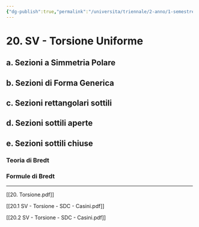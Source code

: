 ```yaml
---
{"dg-publish":true,"permalink":"/universita/triennale/2-anno/1-semestre/scienza-delle-costruzioni/appunti/20-sv-torsione-uniforme/"}
---
```


# 20. SV - Torsione Uniforme
## a. Sezioni a Simmetria Polare
## b. Sezioni di Forma Generica
## c. Sezioni rettangolari sottili
## d. Sezioni sottili aperte
## e. Sezioni sottili chiuse
### Teoria di Bredt
### Formule di Bredt





___

[[20. Torsione.pdf]]

[[20.1 SV - Torsione - SDC - Casini.pdf]]

[[20.2 SV - Torsione - SDC - Casini.pdf]]